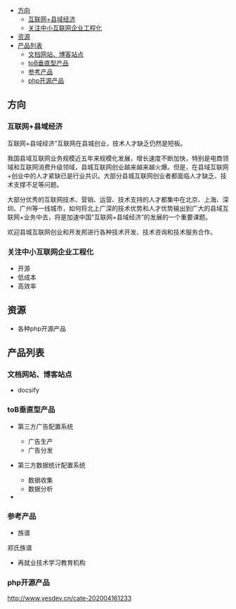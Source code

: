 <!-- TOC -->

- [方向](#方向)
    - [互联网+县域经济](#互联网县域经济)
    - [关注中小互联网企业工程化](#关注中小互联网企业工程化)
- [资源](#资源)
- [产品列表](#产品列表)
    - [文档网站、博客站点](#文档网站博客站点)
    - [toB垂直型产品](#tob垂直型产品)
    - [参考产品](#参考产品)
    - [php开源产品](#php开源产品)

<!-- /TOC -->

## 方向

### 互联网+县域经济

互联网+县域经济”互联网在县城创业，技术人才缺乏仍然是短板。

我国县域互联网业务规模近五年来规模化发展，增长速度不断加快，特别是电商领域和互联网消费升级领域，县城互联网创业越来越来越火爆。但是，在县域互联网+创业中的人才紧缺已是行业共识。大部分县城互联网创业者都面临人才缺乏、技术支撑不足等问题。

大部分优秀的互联网技术、营销、运营、技术支持的人才都集中在北京、上海、深圳、广州等一线城市，如何将北上广深的技术优势和人才优势输出到广大的县域互联网+业务中去，将是加速中国“互联网+县域经济”的发展的一个重要课题。

欢迎县城互联网创业和开发邦进行各种技术开发、技术咨询和技术服务合作。

### 关注中小互联网企业工程化

- 开源
- 低成本
- 高效率

## 资源

- 各种php开源产品






## 产品列表


### 文档网站、博客站点

- docsify

### toB垂直型产品

- 第三方广告配置系统

    - 广告生产
    - 广告分发

- 第三方数据统计配置系统

    - 数据收集
    - 数据分析

-     

### 参考产品

- 族谱

郑氏族谱

- 再就业技术学习教育机构

### php开源产品

http://www.yesdev.cn/cate-202004161233
